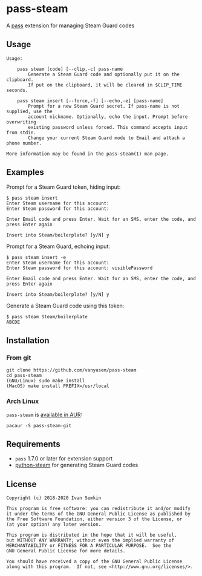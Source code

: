 # pass-steam

A [pass](https://www.passwordstore.org/) extension for managing Steam Guard codes

## Usage

```
Usage:

    pass steam [code] [--clip,-c] pass-name
        Generate a Steam Guard code and optionally put it on the clipboard.
        If put on the clipboard, it will be cleared in $CLIP_TIME seconds.
        
    pass steam insert [--force,-f] [--echo,-e] [pass-name]
        Prompt for a new Steam Guard secret. If pass-name is not supplied, use the
        account nickname. Optionally, echo the input. Prompt before overwriting
        existing password unless forced. This command accepts input from stdin.
        Change your current Steam Guard mode to Email and attach a phone number.
        
More information may be found in the pass-steam(1) man page.
```

## Examples

Prompt for a Steam Guard token, hiding input:

```
$ pass steam insert
Enter Steam username for this account: 
Enter Steam password for this account:

Enter Email code and press Enter. Wait for an SMS, enter the code, and press Enter again

Insert into Steam/boilerplate? [y/N] y
```

Prompt for a Steam Guard, echoing input:

```
$ pass steam insert -e
Enter Steam username for this account: 
Enter Steam password for this account: visiblePassword

Enter Email code and press Enter. Wait for an SMS, enter the code, and press Enter again

Insert into Steam/boilerplate? [y/N] y
```

Generate a Steam Guard code using this token:

```
$ pass steam Steam/boilerplate
ABCDE
```

## Installation

### From git

```
git clone https://github.com/vanyasem/pass-steam
cd pass-steam
(GNU/Linux) sudo make install
(MacOS) make install PREFIX=/usr/local
```

### Arch Linux

`pass-steam` is [available in AUR](https://aur.archlinux.org/packages/pass-steam-git):

```
pacaur -S pass-steam-git
```

## Requirements

- `pass` 1.7.0 or later for extension support
- [python-steam](https://github.com/ValvePython/steam) for generating Steam Guard codes

## License

```
Copyright (c) 2018-2020 Ivan Semkin

This program is free software: you can redistribute it and/or modify
it under the terms of the GNU General Public License as published by
the Free Software Foundation, either version 3 of the License, or
(at your option) any later version.

This program is distributed in the hope that it will be useful,
but WITHOUT ANY WARRANTY; without even the implied warranty of
MERCHANTABILITY or FITNESS FOR A PARTICULAR PURPOSE.  See the
GNU General Public License for more details.

You should have received a copy of the GNU General Public License
along with this program.  If not, see <http://www.gnu.org/licenses/>.
```
